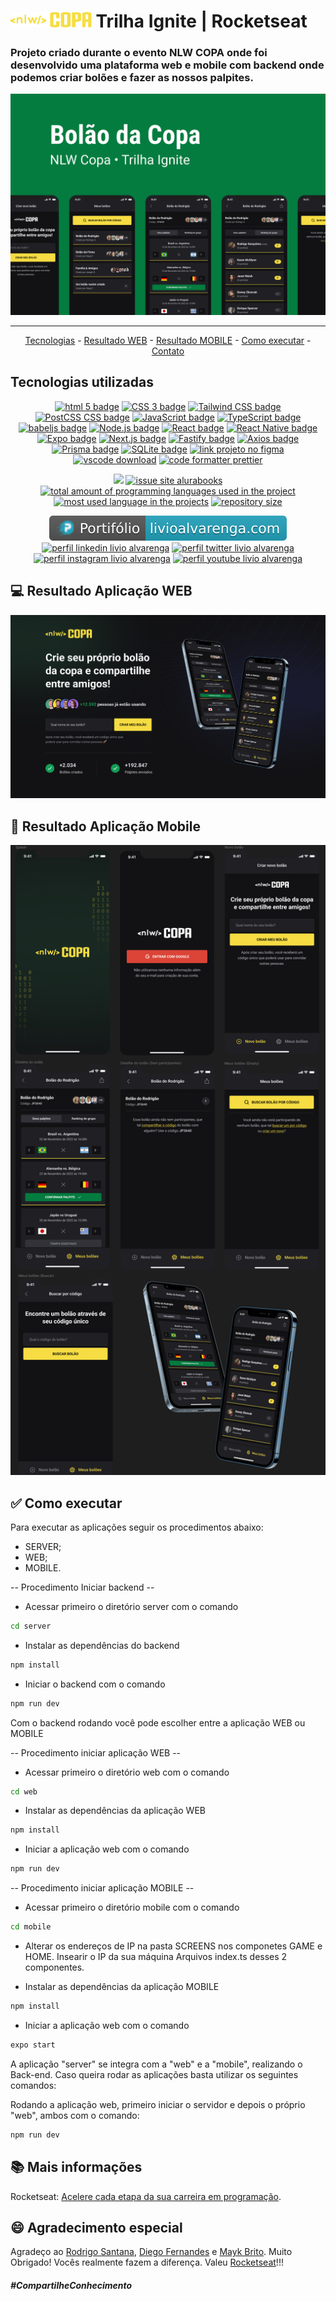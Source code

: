 # <img src="./web/src/assets/logo.svg" height=25 alt="logo nlw Copa"> Trilha Ignite | Rocketseat

### Projeto criado durante o evento <strong>NLW COPA</strong> onde foi desenvolvido uma plataforma web e mobile com backend onde podemos criar bolões e fazer as nossos palpites.

<img src="./files/Capa.png" alt="nlw Copa WEB">

<hr>

<p align="center">
  <a href="#-tecnologias-utilizadas">Tecnologias</a> -
  <a href="#-resultado-aplicação-web">Resultado WEB</a> -
  <a href="#-resultado-aplicação-mobile">Resultado MOBILE</a> -
  <a href="#-como-executar">Como executar</a> - 
  <a href="#-contato">Contato</a>
</p>

<a id="-tecnologias-utilizadas"></a>

## Tecnologias utilizadas

<p align="center">
  <a href= "https://html5.org/"><img alt="html 5 badge" src="https://img.shields.io/static/v1?logoWidth=15&logoColor=E34F26&logo=HTML5&label=Markup Language&message=HTML5&color=E34F26"></a>
  <a href= "https://developer.mozilla.org/pt-BR/docs/Web/CSS"><img alt="CSS 3 badge" src="https://img.shields.io/static/v1?logoWidth=15&logoColor=1572B6&logo=CSS3&label=Style&message=CSS3&color=1572B6"></a>
  <a href= "https://tailwindcss.com/"><img alt="Tailwind CSS badge" src="https://img.shields.io/static/v1?logoWidth=15&logoColor=06b6d4&logo=Tailwind CSS&label=Style&message=Tailwind CSS&color=06b6d4"></a>
  <a href= "https://postcss.org/"><img alt="PostCSS CSS badge" src="https://img.shields.io/static/v1?logoWidth=15&logoColor=dd340a&logo=PostCSS&label=Style&message=PostCSS&color=dd340a"></a>
  <a href= "https://www.javascript.com/"><img alt="JavaScript badge" src="https://img.shields.io/static/v1?logoWidth=15&logoColor=F7DF1E&logo=JavaScript&label=Language&message=JavaScript&color=F7DF1E"></a>
  <a href= "https://www.typescriptlang.org/"><img alt="TypeScript badge" src="https://img.shields.io/static/v1?logoWidth=15&logoColor=3178c6&logo=TypeScript&label=Language&message=TypeScript&color=3178c6"></a>
  <a href= "https://babeljs.io/"><img alt="babeljs badge" src="https://img.shields.io/static/v1?logoWidth=15&logoColor=f9dc3e&logo=Babel&label=Compiler Js&message=babeljs&color=f9dc3e"></a>
  <a href= "https://nodejs.org/en/"><img alt="Node.js badge" src="https://img.shields.io/static/v1?logoWidth=15&logoColor=339933&logo=Node.js&label=Runtime Environment&message=Node.js&color=3139933"></a>
  <a href= "https://reactjs.org/"><img alt="React badge" src="https://img.shields.io/static/v1?logoWidth=15&logoColor=61dafb&logo=React&label=Framework&message=React&color=61dafb"></a>
  <a href= "https://reactnative.dev/"><img alt="React Native badge" src="https://img.shields.io/static/v1?logoWidth=15&logoColor=61dafb&logo=React&label=Framework&message=React Native&color=61dafb"></a>
  <a href= "https://expo.dev/"><img alt="Expo badge" src="https://img.shields.io/static/v1?logoWidth=15&logoColor=000020&logo=Expo&label=React tool&message=Expo&color=000020"></a>
  <a href= "https://nextjs.org/"><img alt="Next.js badge" src="https://img.shields.io/static/v1?logoWidth=15&logoColor=000000&logo=Next.js&label=Framework&message=Next.js&color=000000"></a>
  <a href= "https://www.fastify.io/"><img alt="Fastify badge" src="https://img.shields.io/static/v1?logoWidth=15&logoColor=000000&logo=Fastify&label=Framework&message=Fastify&color=000000"></a>
  <a href= "https://axios-http.com/"><img alt="Axios badge" src="https://img.shields.io/static/v1?logoWidth=15&logoColor=5a29e4&logo=Axios&label=HTTP Client&message=Axios&color=5a29e4"></a>
  <a href= "https://www.prisma.io/"><img alt="Prisma badge" src="https://img.shields.io/static/v1?logoWidth=15&logoColor=2d3748&logo=Prisma&label=ORM&message=Prisma&color=2d3748"></a>
  <a href= "https://www.sqlite.org/index.html"><img alt="SQLite badge" src="https://img.shields.io/static/v1?logoWidth=15&logoColor=003b57&logo=SQLite&label=Database&message=SQLite&color=003b57"></a>
  <a href= "https://www.figma.com/file/IBaKjqTi23ai3kkJ5XdMcN/Bol%C3%A3o-da-Copa-(Community)-(Copy)"><img alt="link projeto no figma" src="https://img.shields.io/static/v1?logoWidth=15&logoColor=F24E1E&logo=Figma&label=Designer&message=Figma&color=F24E1E"></a>
  <a href= "https://code.visualstudio.com/download"><img alt="vscode download" src="https://img.shields.io/static/v1?logoWidth=15&logoColor=007ACC&logo=Visual Studio Code&label=IDE&message=Visual Studio Code&color=007ACC"></a>
  <a href= "https://github.com/prettier/prettier"><img alt="code formatter prettier" src="https://img.shields.io/static/v1?logoWidth=15&logoColor=F7B93E&logo=Prettier&label=Code Formatter&message=Prettier&color=F7B93E"></a>
</p>

<p align="center">
  <a href="#license"><img src="https://img.shields.io/github/license/LivioAlvarenga/Nlw-Copa-Rocketseat?color=ff0000"></a>
  <a href="https://github.com/LivioAlvarenga/Nlw-Copa-Rocketseat/issues"><img src="https://img.shields.io/github/issues/LivioAlvarenga/Nlw-Copa-Rocketseat" alt="issue site alurabooks" /></a>
  <a href="https://github.com/LivioAlvarenga/Nlw-Copa-Rocketseat"><img src="https://img.shields.io/github/languages/count/LivioAlvarenga/Nlw-Copa-Rocketseat" alt="total amount of programming languages used in the project" /></a>
  <a href="https://github.com/LivioAlvarenga/Nlw-Copa-Rocketseat"><img src="https://img.shields.io/github/languages/top/LivioAlvarenga/Nlw-Copa-Rocketseat" alt="most used language in the projects" /></a>
  <a href="https://github.com/LivioAlvarenga/Nlw-Copa-Rocketseat"><img src="https://img.shields.io/github/repo-size/LivioAlvarenga/Nlw-Copa-Rocketseat" alt="repository size" /></a>
<p>
<p align="center">
  <a href= "https://www.livioalvarenga.com/"><img alt="portifólio livio alvarenga" src="files/readme_img/badgePortifolioLivio.svg"></a>
  <a href= "https://www.linkedin.com/in/livio-alvarenga-planejamento-mrp-engenheiro-produ%C3%A7%C3%A3o-materiais-vba-powerbi/"><img alt="perfil linkedin livio alvarenga" src="https://img.shields.io/static/v1?logoWidth=15&logoColor=0A66C2&logo=LinkedIn&label=LinkedIn&message=Livio Alvarenga&color=0A66C2"></a>
  <a href= "https://twitter.com/AlvarengaLivio"><img alt="perfil twitter livio alvarenga" src="https://img.shields.io/static/v1?logoWidth=15&logoColor=1DA1F2&logo=Twitter&label=Twitter&message=@AlvarengaLivio&color=1DA1F2"></a>
  <a href= "https://www.instagram.com/livio_alvarenga/"><img alt="perfil instagram livio alvarenga" src="https://img.shields.io/static/v1?logoWidth=15&logoColor=E4405F&logo=Instagram&label=Instagram&message=@livio_alvarenga&color=E4405F"></a>
  <a href= "https://www.youtube.com/channel/UCrZgsh8IWyyNrRZ7cjrPbcg"><img alt="perfil youtube livio alvarenga" src="https://img.shields.io/static/v1?logoWidth=15&logoColor=FF0000&logo=YouTube&label=Youtube&message=Livio Alvarenga&color=FF0000"></a>
  
</p>

<a id="-resultado-aplicação-web"></a>

## :computer: Resultado Aplicação WEB

<img src="./files/NLW-web.png" alt="nlw Copa WEB">

<a id="-resultado-aplicação-mobile"></a>

## :iphone: Resultado Aplicação Mobile

<img src="./files/mobileAll.png" alt="nlw Copa Mobile">

<a id="-como-executar"></a>

## :white_check_mark: Como executar

Para executar as aplicações seguir os procedimentos abaixo:

-   SERVER;
-   WEB;
-   MOBILE.

-- Procedimento Iniciar backend --

-   Acessar primeiro o diretório server com o comando

```bash
cd server
```

-   Instalar as dependências do backend

```bash
npm install
```

-   Iniciar o backend com o comando

```bash
npm run dev
```

Com o backend rodando você pode escolher entre a aplicação WEB ou MOBILE

-- Procedimento iniciar aplicação WEB --

-   Acessar primeiro o diretório web com o comando

```bash
cd web
```

-   Instalar as dependências da aplicação WEB

```bash
npm install
```

-   Iniciar a aplicação web com o comando

```bash
npm run dev
```

-- Procedimento iniciar aplicação MOBILE --

-   Acessar primeiro o diretório mobile com o comando

```bash
cd mobile
```

-   Alterar os endereços de IP na pasta SCREENS nos componetes GAME e HOME. Insearir o IP da sua máquina Arquivos index.ts desses 2 componentes.

-   Instalar as dependências da aplicação MOBILE

```bash
npm install
```

-   Iniciar a aplicação web com o comando

```bash
expo start
```

A aplicação "server" se integra com a "web" e a "mobile", realizando o Back-end. Caso queira rodar as aplicações basta utilizar os seguintes comandos:

Rodando a aplicação web, primeiro iniciar o servidor e depois o próprio "web", ambos com o comando:

```bash
npm run dev
```

<a id="-contato"></a>

## :books: Mais informações

Rocketseat: [Acelere cada etapa da sua carreira em programação](https://www.rocketseat.com.br/).

## :smile: Agradecimento especial

Agradeço ao [Rodrigo Santana](https://www.linkedin.com/in/rodrigo-goncalves-santana/), [Diego Fernandes](https://www.linkedin.com/in/diego-schell-fernandes/) e [Mayk Brito](https://www.linkedin.com/in/maykbrito/). Muito Obrigado! Vocês realmente fazem a diferença. Valeu [Rocketseat](https://www.alura.com.br/)!!!

##### _#CompartilheConhecimento_
